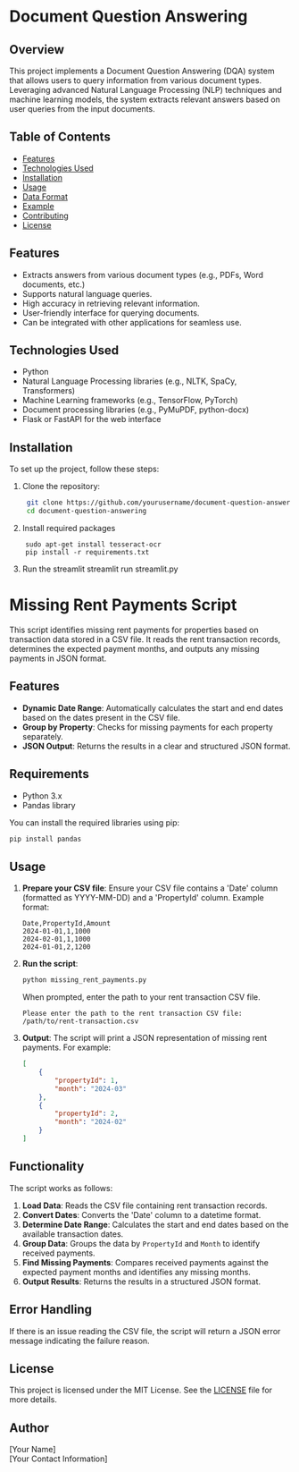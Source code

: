 # Document Question Answering

## Overview

This project implements a Document Question Answering (DQA) system that allows users to query information from various document types. Leveraging advanced Natural Language Processing (NLP) techniques and machine learning models, the system extracts relevant answers based on user queries from the input documents.

## Table of Contents

- [Features](#features)
- [Technologies Used](#technologies-used)
- [Installation](#installation)
- [Usage](#usage)
- [Data Format](#data-format)
- [Example](#example)
- [Contributing](#contributing)
- [License](#license)

## Features

- Extracts answers from various document types (e.g., PDFs, Word documents, etc.)
- Supports natural language queries.
- High accuracy in retrieving relevant information.
- User-friendly interface for querying documents.
- Can be integrated with other applications for seamless use.

## Technologies Used

- Python
- Natural Language Processing libraries (e.g., NLTK, SpaCy, Transformers)
- Machine Learning frameworks (e.g., TensorFlow, PyTorch)
- Document processing libraries (e.g., PyMuPDF, python-docx)
- Flask or FastAPI for the web interface

## Installation

To set up the project, follow these steps:

1. Clone the repository:
   ```bash
    git clone https://github.com/yourusername/document-question-answering.git
    cd document-question-answering 
    ```

2. Install required packages

``` sudo apt-get install poppler-utils 
    sudo apt-get install tesseract-ocr
    pip install -r requirements.txt
```

3. Run the streamlit 
streamlit run streamlit.py

# Missing Rent Payments Script

This script identifies missing rent payments for properties based on transaction data stored in a CSV file. It reads the rent transaction records, determines the expected payment months, and outputs any missing payments in JSON format.

## Features

- **Dynamic Date Range**: Automatically calculates the start and end dates based on the dates present in the CSV file.
- **Group by Property**: Checks for missing payments for each property separately.
- **JSON Output**: Returns the results in a clear and structured JSON format.

## Requirements

- Python 3.x
- Pandas library

You can install the required libraries using pip:

```bash
pip install pandas
```

## Usage

1. **Prepare your CSV file**: Ensure your CSV file contains a 'Date' column (formatted as YYYY-MM-DD) and a 'PropertyId' column. Example format:

   ```csv
   Date,PropertyId,Amount
   2024-01-01,1,1000
   2024-02-01,1,1000
   2024-01-01,2,1200
   ```

2. **Run the script**:

   ```bash
   python missing_rent_payments.py
   ```

   When prompted, enter the path to your rent transaction CSV file.

   ```
   Please enter the path to the rent transaction CSV file: /path/to/rent-transaction.csv
   ```

3. **Output**: The script will print a JSON representation of missing rent payments. For example:

   ```json
   [
       {
           "propertyId": 1,
           "month": "2024-03"
       },
       {
           "propertyId": 2,
           "month": "2024-02"
       }
   ]
   ```

## Functionality

The script works as follows:

1. **Load Data**: Reads the CSV file containing rent transaction records.
2. **Convert Dates**: Converts the 'Date' column to a datetime format.
3. **Determine Date Range**: Calculates the start and end dates based on the available transaction dates.
4. **Group Data**: Groups the data by `PropertyId` and `Month` to identify received payments.
5. **Find Missing Payments**: Compares received payments against the expected payment months and identifies any missing months.
6. **Output Results**: Returns the results in a structured JSON format.

## Error Handling

If there is an issue reading the CSV file, the script will return a JSON error message indicating the failure reason.

## License

This project is licensed under the MIT License. See the [LICENSE](LICENSE) file for more details.

## Author

[Your Name]  
[Your Contact Information]